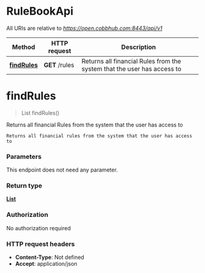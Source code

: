 # RuleBookApi

All URIs are relative to *https://open.cobbhub.com:8443/api/v1*

| Method | HTTP request | Description |
|------------- | ------------- | -------------|
| [**findRules**](RuleBookApi.md#findRules) | **GET** /rules | Returns all financial Rules from the system that the user has access to |


<a name="findRules"></a>
# **findRules**
> List findRules()

Returns all financial Rules from the system that the user has access to

    Returns all financial rules from the system that the user has access to

### Parameters
This endpoint does not need any parameter.

### Return type

[**List**](../Models/Rule.md)

### Authorization

No authorization required

### HTTP request headers

- **Content-Type**: Not defined
- **Accept**: application/json

